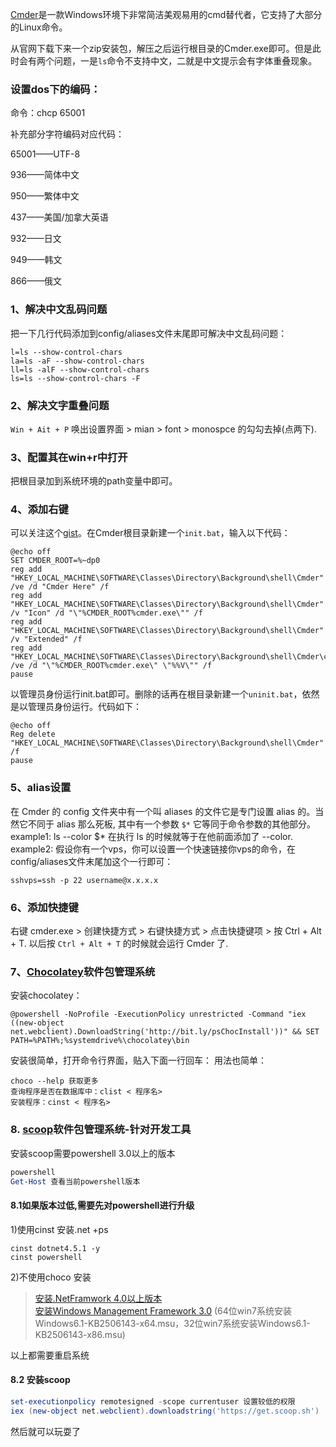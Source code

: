 <!--
Title|Cmder简单使用小结
Id|cmder-simple-use
Date|2015-09-10 20:33:00
Status|Publish
Type|Post
Tags|tools,tech
Excerpt|Cmder是一款Windows环境下非常简洁美观易用的cmd替代者，它支持了大部分的Linux命令。
-->
[Cmder](http://bliker.github.io/cmder/)是一款Windows环境下非常简洁美观易用的cmd替代者，它支持了大部分的Linux命令。

从官网下载下来一个zip安装包，解压之后运行根目录的Cmder.exe即可。但是此时会有两个问题，一是`ls`命令不支持中文，二就是中文提示会有字体重叠现象。

### 设置dos下的编码：     
命令：chcp 65001

补充部分字符编码对应代码：

65001——UTF-8

936——简体中文

950——繁体中文

437——美国/加拿大英语

932——日文

949——韩文

866——俄文

### 1、解决中文乱码问题
把一下几行代码添加到config/aliases文件末尾即可解决中文乱码问题：

    l=ls --show-control-chars 
	la=ls -aF --show-control-chars 
	ll=ls -alF --show-control-chars
	ls=ls --show-control-chars -F
### 2、解决文字重叠问题
`Win + Ait + P` 唤出设置界面 > mian > font > monospce 的勾勾去掉(点两下).
### 3、配置其在win+r中打开
把根目录加到系统环境的path变量中即可。
### 4、添加右键
可以关注这个[gist](https://gist.github.com/unmric/8067104)。在Cmder根目录新建一个`init.bat`，输入以下代码：

    @echo off
	SET CMDER_ROOT=%~dp0
	reg add "HKEY_LOCAL_MACHINE\SOFTWARE\Classes\Directory\Background\shell\Cmder" /ve /d "Cmder Here" /f
	reg add "HKEY_LOCAL_MACHINE\SOFTWARE\Classes\Directory\Background\shell\Cmder" /v "Icon" /d "\"%CMDER_ROOT%cmder.exe\"" /f
	reg add "HKEY_LOCAL_MACHINE\SOFTWARE\Classes\Directory\Background\shell\Cmder" /v "Extended" /f
	reg add "HKEY_LOCAL_MACHINE\SOFTWARE\Classes\Directory\Background\shell\Cmder\command" /ve /d "\"%CMDER_ROOT%cmder.exe\" \"%%V\"" /f
	pause
以管理员身份运行init.bat即可。删除的话再在根目录新建一个`uninit.bat`，依然是以管理员身份运行。代码如下：

    @echo off
	Reg delete "HKEY_LOCAL_MACHINE\SOFTWARE\Classes\Directory\Background\shell\Cmder" /f
	pause
### 5、alias设置
在 Cmder 的 config 文件夹中有一个叫 aliases 的文件它是专门设置 alias 的。当然它不同于 alias 那么死板, 其中有一个参数 `$*` 它等同于命令参数的其他部分。
example1:
 ls --color $* 在执行 ls 的时候就等于在他前面添加了 --color.
 example2:
 假设你有一个vps，你可以设置一个快速链接你vps的命令，在config/aliases文件末尾加这个一行即可： 
 
    sshvps=ssh -p 22 username@x.x.x.x
### 6、添加快捷键
右键 cmder.exe > 创建快捷方式 > 右键快捷方式 > 点击快捷键项 > 按 Ctrl + Alt + T.
以后按 `Ctrl + Alt + T` 的时候就会运行 Cmder 了.
### 7、[Chocolatey](http://chocolatey.org/)软件包管理系统
安装chocolatey：
```shell
@powershell -NoProfile -ExecutionPolicy unrestricted -Command "iex ((new-object net.webclient).DownloadString('http://bit.ly/psChocInstall'))" && SET PATH=%PATH%;%systemdrive%\chocolatey\bin
```
安装很简单，打开命令行界面，贴入下面一行回车：
用法也简单：
```shell
choco --help 获取更多
查询程序是否在数据库中：clist < 程序名>    
安装程序：cinst < 程序名>
```
### 8. [scoop](http://scoop.sh)软件包管理系统-针对开发工具
安装scoop需要powershell 3.0以上的版本
```powershell
powershell
Get-Host 查看当前powershell版本
```
#### 8.1如果版本过低,需要先对powershell进行升级	
1)使用cinst  安装.net +ps		
```shell
cinst dotnet4.5.1 -y
cinst powershell
```
2)不使用choco 安装  			
>[安装.NetFramwork 4.0以上版本](http://www.microsoft.com/en-us/download/details.aspx?id=30653)              
>[安装Windows Management Framework 3.0](http://www.microsoft.com/en-us/download/details.aspx?id=34595)
(64位win7系统安装Windows6.1-KB2506143-x64.msu，32位win7系统安装Windows6.1-KB2506143-x86.msu)

以上都需要重启系统
#### 8.2 安装scoop
```powershell
set-executionpolicy remotesigned -scope currentuser 设置较低的权限
iex (new-object net.webclient).downloadstring('https://get.scoop.sh')
```
然后就可以玩耍了

